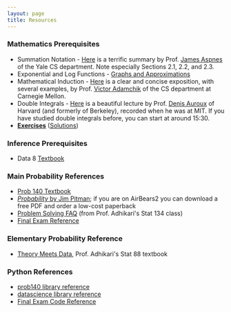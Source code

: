 ```yaml
---
layout: page
title: Resources
---
```

<script src="https://stackpath.bootstrapcdn.com/bootstrap/3.4.0/js/bootstrap.min.js" integrity="sha384-vhJnz1OVIdLktyixHY4Uk3OHEwdQqPppqYR8+5mjsauETgLOcEynD9oPHhhz18Nw" crossorigin="anonymous"></script>

### Mathematics Prerequisites
- Summation Notation - [Here](http://www.cs.yale.edu/homes/aspnes/pinewiki/attachments/SummationNotation/summation-notation.pdf) is a terrific summary by Prof. [James Aspnes](http://www.cs.yale.edu/homes/aspnes/) of the Yale CS department. Note especially Sections 2.1, 2.2, and 2.3.
- Exponential and Log Functions - [Graphs and Approximations](/resources/exponential_approximations)
- Mathematical Induction - [Here](https://www.cs.cmu.edu/~adamchik/21-127/lectures/induction_1_print.pdf) is a clear and concise exposition, with several examples, by Prof. [Victor Adamchik](http://www.cs.cmu.edu/~adamchik/) of the CS department at Carnegie Mellon.
- Double Integrals - [Here](https://ocw.mit.edu/courses/mathematics/18-02-multivariable-calculus-fall-2007/video-lectures/lecture-16-double-integrals/) is a beautiful lecture by Prof. [Denis Auroux](http://people.math.harvard.edu/~auroux/) of Harvard (and formerly of Berkeley), recorded when he was at MIT. If you have studied double integrals before, you can start at around 15:30. 
- **[Exercises](/assets/prereq_math_sp19.pdf)** ([Solutions](/assets/prereq_math_sp19_sol.pdf))

### Inference Prerequisites
- Data 8 [Textbook](https://www.inferentialthinking.com/chapters/intro)

### Main Probability References
- [Prob 140 Textbook](http://prob140.org/textbook/README)
- [*Probability* by Jim Pitman](http://springer.com/us/book/9780387979748); if you are on AirBears2 you can download a free PDF and order a low-cost paperback
- [Problem Solving FAQ](https://www.stat.berkeley.edu/~ani/s134s17/faq.html)  (from Prof. Adhikari's Stat 134 class)
- [Final Exam Reference](/assets/final_reference_fa18.pdf)

### Elementary Probability Reference
- [Theory Meets Data](http://stat88.org/textbook/notebooks/intro), Prof. Adhikari's Stat 88 textbook

### Python References
- [prob140 library reference](http://prob140.org/prob140/)
- [datascience library reference](http://data8.org/datascience/tables.html)
- [Final Exam Code Reference](/assets/final_reference_code_fa18.pdf)
